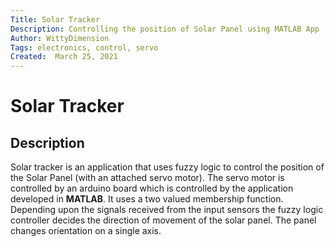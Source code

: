 ```yaml
---
Title: Solar Tracker
Description: Controlling the position of Solar Panel using MATLAB App
Author: WittyDimension
Tags: electronics, control, servo
Created:  March 25, 2021
---
```


# Solar Tracker

## Description
Solar tracker is an application that uses fuzzy logic to control the position of the Solar Panel (with an attached servo motor). 
The servo motor is controlled by an arduino board which is controlled by the application developed in **MATLAB**. It uses a two valued membership function. Depending upon the signals received from the input sensors the fuzzy logic controller decides the direction of movement of the solar panel. The panel changes orientation on a single axis.
